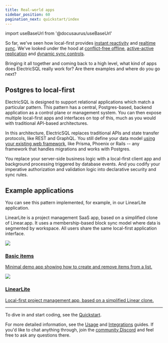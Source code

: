 ```yaml
---
title: Real-world apps
sidebar_position: 60
pagination_next: quickstart/index
---
```


import useBaseUrl from '@docusaurus/useBaseUrl'

So far, we've seen how local-first provides [instant reactivity](./local-first.md) and [realtime sync](./multi-user.md). We've looked under the hood at [conflict-free offline](./offline.md), [active-active replication](./active-active.md) and [dynamic sync controls](./sync-controls.md).

Bringing it all together and coming back to a high level, what kind of apps does ElectricSQL really work for? Are there examples and where do you go next?

## Postgres to local-first

ElectricSQL is designed to support relational applications which match a particular pattern. This pattern has a central, Postgres-based, backend application as a control plane or management system. You can then expose multiple local-first apps and interfaces on top of this, much as you would with traditional API-based architectures.

In this architecture, ElectricSQL replaces traditional APIs and state transfer protocols, like REST and GraphQL. You still define your data model [using your existing web framework](../usage/data-modelling/migrations.md), like Prisma, Phoenix or Rails -- any framework that handles migrations and works with Postgres.

You replace your server-side business logic with a local-first client app and background processing triggered by database events. And you codify your imperative authorization and validation logic into declarative security and sync rules.

## Example applications

You can see this pattern implemented, for example, in our LinearLite application.

LinearLite is a project management SaaS app, based on a simplified clone of Linear.app. It uses a membership-based block sync model where data is segmented by workspace. All users share the same local-first application interface.

<div className="grid grid-cols-1 sm:grid-cols-2 gap-6">
  <div className="tile">
    <div className="px-3 md:px-4">
      <a href="/docs/examples/basic">
        <img src={useBaseUrl('/img/examples/basic.svg')} loading="lazy"
            className="mt-2 -mb-1 sm:mt-3 sm:-mb-2 md:mt-4 w-8 sm:w-9 md:w-10"
        />
        <h3>
          Basic items
        </h3>
        <p className="text-small mb-2">
          Minimal demo app showing how to create and remove items
          from a list.
        </p>
      </a>
    </div>
  </div>
  <div className="tile">
    <div className="px-3 md:px-4">
      <a href="/docs/examples/linear-lite">
        <img src={useBaseUrl('/img/examples/linear-lite.svg')} loading="lazy"
            className="mt-2 -mb-1 sm:mt-3 sm:-mb-2 md:mt-4 w-8 sm:w-9 md:w-10"
        />
        <h3>
          LinearLite
        </h3>
        <p className="text-small mb-2">
          Local-first project management app, based on a simplified
          Linear clone.
        </p>
      </a>
    </div>
  </div>
</div>

<!--

YumDash is a gig-economy, food delivery system that exposes three different local-first apps on top of the same backend management system. The backend management system is for the company that's operating the food delivery service (like a Just Eat or Uber Eats company). There's a local-first app for restaurant owners to manage orders. This is segmented by restaurant (i.e.: membership-based sync). The other two local-first interfaces are for the delivery driver and end-customer. These segment data by a combination of membership-based and location-based sync.

-->

<hr className="doc-divider" />

To dive in and start coding, see the [Quickstart](../quickstart/index.md).

For more detailed information, see the [Usage](../top-level-listings/usage.md) and [Integrations](../top-level-listings/integrations.md) guides. If you'd like to chat anything through, join the [community Discord](https://discord.electric-sql.com) and feel free to ask any questions there.
